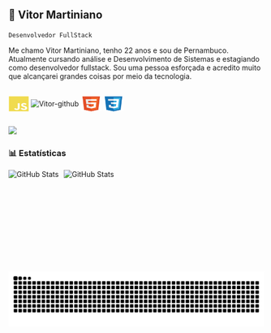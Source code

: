 ##  🦫 Vitor Martiniano

`Desenvolvedor FullStack`

Me chamo Vitor Martiniano, tenho 22 anos e sou de Pernambuco. Atualmente cursando análise e Desenvolvimento de Sistemas e estagiando como desenvolvedor fullstack. Sou uma pessoa esforçada e acredito muito que alcançarei grandes coisas por meio da tecnologia.

<div style="display: inline_block"><br>
  <img align="center" alt="Vitor-Js" height="30" width="40" src="https://raw.githubusercontent.com/devicons/devicon/master/icons/javascript/javascript-plain.svg">
  <img align="center" alt="Vitor-github"height="30" width="30" src="https://raw.githubusercontent.com/marwin1991/profile-technology-icons/refs/heads/main/icons/git.png" alt="Git" title="Git"/>
  <img align="center" alt="Vitor-HTML" height="30" width="40" src="https://raw.githubusercontent.com/devicons/devicon/master/icons/html5/html5-original.svg">
  <img align="center" alt="Vitor-CSS" height="30" width="40" src="https://raw.githubusercontent.com/devicons/devicon/master/icons/css3/css3-original.svg">
</div>
  
  ##
<div> 
  <a href="https://www.linkedin.com/in/vitor-martiniano/" target="_blank"><img src="https://img.shields.io/badge/-LinkedIn-%230077B5?style=for-the-badge&logo=linkedin&logoColor=white" target="_blank"></a> 
</div>

  
### 📊 Estatísticas

<p>
  <img 
    align="left" 
    alt="GitHub Stats" 
    height="200" 
    style="padding-right: 10px;" 
    src="https://github-readme-stats.vercel.app/api?username=vitormwxm&show_icons=true&theme=tokyonight&include_all_commits=true&locale=pt-br" 
  />

<img 
      align="left" 
      alt="GitHub Stats" 
      height="200" 
      src="https://github-readme-stats.vercel.app/api/top-langs/?username=vitormwxm&theme=tokyonight&layout=compact&custom_title=Tecnologias&langs_count=9" 
  />

</p>



<img src="https://raw.githubusercontent.com/professor-rafael/professor-rafael/output/snake.svg" alt="Snake animation" />
